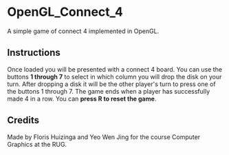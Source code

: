 # OpenGL_Connect_4
A simple game of connect 4 implemented in OpenGL.

## Instructions
Once loaded you will be presented with a connect 4 board. You can use the buttons **1 through 7** to select in which column you will drop the disk on your turn. After dropping a disk it will be the other player's turn to press one of the buttons 1 through 7. The game ends when a player has successfully made 4 in a row. You can **press R to reset the game**.

## Credits
Made by Floris Huizinga and Yeo Wen Jing for the course Computer Graphics at the RUG.
